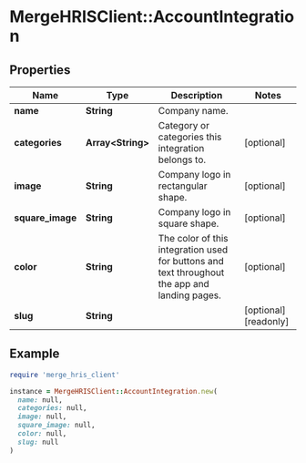 # MergeHRISClient::AccountIntegration

## Properties

| Name | Type | Description | Notes |
| ---- | ---- | ----------- | ----- |
| **name** | **String** | Company name. |  |
| **categories** | **Array&lt;String&gt;** | Category or categories this integration belongs to. | [optional] |
| **image** | **String** | Company logo in rectangular shape. | [optional] |
| **square_image** | **String** | Company logo in square shape. | [optional] |
| **color** | **String** | The color of this integration used for buttons and text throughout the app and landing pages. | [optional] |
| **slug** | **String** |  | [optional][readonly] |

## Example

```ruby
require 'merge_hris_client'

instance = MergeHRISClient::AccountIntegration.new(
  name: null,
  categories: null,
  image: null,
  square_image: null,
  color: null,
  slug: null
)
```

